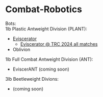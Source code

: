 # Combat-Robotics
Bots:  
1lb Plastic Antweight Division (PLANT):
- [Eviscerator](Eviscerator_(PLANT).md)
  - [Eviscerator @ TRC 2024 all matches](https://www.youtube.com/watch?v=gL7ahHKzthY&list=PLaajWfdDszmCy5Lru08SvIwDpJg_W1IqT)
- Oblivion

1lb Full Combat Antweight Division (ANT):
- EviscerANT (coming soon)

3lb Beetleweight Divions:
- (coming soon)
